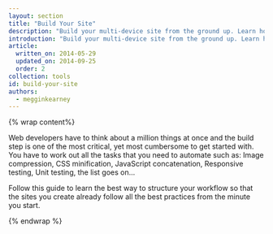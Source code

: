 ```yaml
---
layout: section
title: "Build Your Site"
description: "Build your multi-device site from the ground up. Learn how to speed up development and create a fast loading site with a build process."
introduction: "Build your multi-device site from the ground up. Learn how to speed up development and create a fast loading site with a build process."
article:
  written_on: 2014-05-29
  updated_on: 2014-09-25
  order: 2
collection: tools
id: build-your-site
authors:
  - megginkearney
---
```


{% wrap content%}

Web developers have to think about a million things at once and the build step
is one of the most critical, yet most cumbersome to get started with.  You
have to work out all the tasks that you need to automate such as: Image
compression, CSS minification, JavaScript concatenation, Responsive testing,
Unit testing, the list goes on...

Follow this guide to learn the best way to structure your workflow so that
the sites you create already follow all the best practices from the
minute you start.

{% endwrap %}
